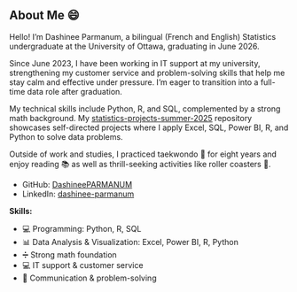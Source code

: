 ## About Me 😄

Hello! I’m Dashinee Parmanum, a bilingual (French and English) Statistics undergraduate at the University of Ottawa, graduating in June 2026. 

Since June 2023, I have been working in IT support at my university, strengthening my customer service and problem-solving skills that help me stay calm and effective under pressure. I’m eager to transition into a full-time data role after graduation.

My technical skills include Python, R, and SQL, complemented by a strong math background. 
My [statistics-projects-summer-2025](https://github.com/DashineePARMANUM/statistics-projects-summer-2025) repository showcases self-directed projects where I apply Excel, SQL, Power BI, R, and Python to solve data problems.

Outside of work and studies, I practiced taekwondo 🥋 for eight years and enjoy reading 📚 as well as thrill-seeking activities like roller coasters 🎢.

- GitHub: [DashineePARMANUM](https://github.com/DashineePARMANUM)  
- LinkedIn: [dashinee-parmanum](https://www.linkedin.com/in/dashinee-parmanum/)

**Skills:**  
- :computer: Programming: Python, R, SQL  
- :bar_chart: Data Analysis & Visualization: Excel, Power BI, R, Python  
- ➗ Strong math foundation  
- 💻 IT support & customer service  
- 🧠 Communication & problem-solving 
